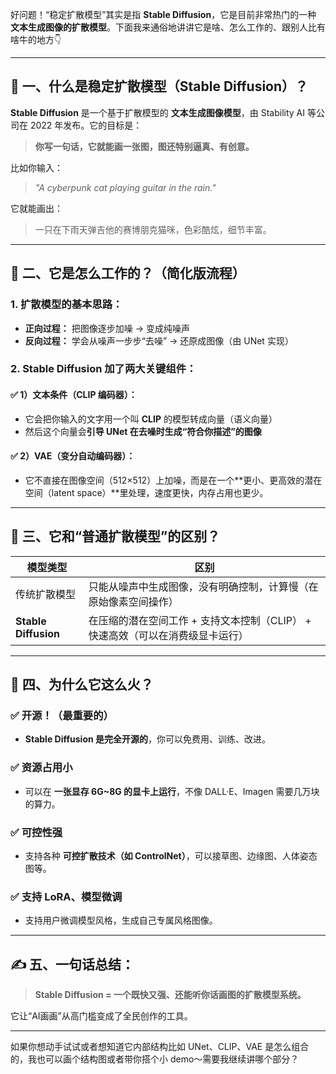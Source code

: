 好问题！“稳定扩散模型”其实是指 **Stable Diffusion**，它是目前非常热门的一种 **文本生成图像的扩散模型**。下面我来通俗地讲讲它是啥、怎么工作的、跟别人比有啥牛的地方👇

---

## 🧠 一、什么是稳定扩散模型（Stable Diffusion）？

**Stable Diffusion** 是一个基于扩散模型的 **文本生成图像模型**，由 Stability AI 等公司在 2022 年发布。它的目标是：

> **你写一句话，它就能画一张图，图还特别逼真、有创意。**

比如你输入：
> *"A cyberpunk cat playing guitar in the rain."*

它就能画出：
> 一只在下雨天弹吉他的赛博朋克猫咪，色彩酷炫，细节丰富。

---

## 🧬 二、它是怎么工作的？（简化版流程）

### 1. **扩散模型的基本思路：**

- **正向过程：** 把图像逐步加噪 → 变成纯噪声
- **反向过程：** 学会从噪声一步步“去噪” → 还原成图像（由 UNet 实现）

### 2. **Stable Diffusion 加了两大关键组件：**

#### ✅ 1）文本条件（CLIP 编码器）：
- 它会把你输入的文字用一个叫 **CLIP** 的模型转成向量（语义向量）
- 然后这个向量会**引导 UNet 在去噪时生成“符合你描述”的图像**

#### ✅ 2）VAE（变分自动编码器）：
- 它不直接在图像空间（512×512）上加噪，而是在一个**更小、更高效的潜在空间（latent space）**里处理，速度更快，内存占用也更少。

---

## 🔧 三、它和“普通扩散模型”的区别？

| 模型类型 | 区别 |
|----------|------|
| 传统扩散模型 | 只能从噪声中生成图像，没有明确控制，计算慢（在原始像素空间操作） |
| **Stable Diffusion** | 在压缩的潜在空间工作 + 支持文本控制（CLIP） + 快速高效（可以在消费级显卡运行） |

---

## 🚀 四、为什么它这么火？

### ✅ 开源！（最重要的）
- **Stable Diffusion 是完全开源的**，你可以免费用、训练、改进。

### ✅ 资源占用小
- 可以在 **一张显存 6G~8G 的显卡上运行**，不像 DALL·E、Imagen 需要几万块的算力。

### ✅ 可控性强
- 支持各种 **可控扩散技术（如 ControlNet）**，可以接草图、边缘图、人体姿态图等。

### ✅ 支持 LoRA、模型微调
- 支持用户微调模型风格，生成自己专属风格图像。

---

## ✍️ 五、一句话总结：

> **Stable Diffusion = 一个既快又强、还能听你话画图的扩散模型系统。**

它让“AI画画”从高门槛变成了全民创作的工具。

---

如果你想动手试试或者想知道它内部结构比如 UNet、CLIP、VAE 是怎么组合的，我也可以画个结构图或者带你搭个小 demo～需要我继续讲哪个部分？